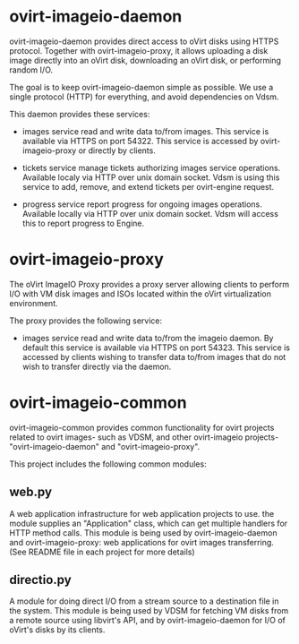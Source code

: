 # ovirt-imageio-daemon

ovirt-imageio-daemon provides direct access to oVirt disks using HTTPS
protocol.  Together with ovirt-imageio-proxy, it allows uploading a disk
image directly into an oVirt disk, downloading an oVirt disk, or
performing random I/O.

The goal is to keep ovirt-imageio-daemon simple as possible. We use a
single protocol (HTTP) for everything, and avoid dependencies on Vdsm.

This daemon provides these services:

- images service    read and write data to/from images. This service is
                    available via HTTPS on port 54322. This service is
                    accessed by ovirt-imageio-proxy or directly by
                    clients.

- tickets service   manage tickets authorizing images service
                    operations. Available localy via HTTP over unix
                    domain socket. Vdsm is using this service to add,
                    remove, and extend tickets per ovirt-engine
                    request.

- progress service  report progress for ongoing images operations.
                    Available locally via HTTP over unix domain socket.
                    Vdsm will access this to report progress to Engine.


# ovirt-imageio-proxy

The oVirt ImageIO Proxy provides a proxy server allowing clients to
perform I/O with VM disk images and ISOs located within the oVirt
virtualization environment.

The proxy provides the following service:

- images service    read and write data to/from the imageio daemon.
                    By default this service is available via HTTPS
                    on port 54323.  This service is accessed by
                    clients wishing to transfer data to/from images
                    that do not wish to transfer directly via the
                    daemon.
                    

# ovirt-imageio-common

ovirt-imageio-common provides common functionality for ovirt projects related to
ovirt images- such as VDSM, and other ovirt-imageio projects- "ovirt-imageio-daemon"
and "ovirt-imageio-proxy".

This project includes the following common modules:

## web.py

A web application infrastructure for web application projects to use. the module
supplies an "Application" class, which can get multiple handlers for HTTP method
calls. This module is being used by ovirt-imageio-daemon and ovirt-imageio-proxy: web
applications for ovirt images transferring. (See README file in each project for
more details)

## directio.py

A module for doing direct I/O from a stream source to a destination file in the
system. This module is being used by VDSM for fetching VM disks from a remote source
using libvirt's API, and by ovirt-imageio-daemon for I/O of oVirt's disks by its clients.